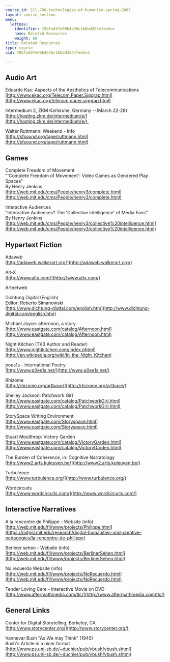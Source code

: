 ```yaml
---
course_id: 21l-708-technologies-of-humanism-spring-2003
layout: course_section
menu:
  leftnav:
    identifier: f8bfa497e09b4b76c1b6bd3544feebce
    name: Related Resources
    weight: 60
title: Related Resources
type: course
uid: f8bfa497e09b4b76c1b6bd3544feebce

---
```


Audio Art
---------

Eduardo Kac: Aspects of the Aesthetics of Telecommunications  
[http://www.ekac.org/Telecom.Paper.Siggrap.html](http://www.ekac.org/telecom.paper.siggrap.html)

Intermedium 2, ZKM Karlsruhe, Germany --(March 22-28)  
[http://hosting.zkm.de/intermedium/e/](http://hosting.zkm.de/intermedium/e/) 

Walter Ruttmann: Weekend - Info  
[http://sfsound.org/tape/ruttmann.html](http://sfsound.org/tape/ruttmann.html)

Games
-----

Complete Freedom of Movement  
"'Complete Freedom of Movement': Video Games as Gendered Play Spaces"  
By Henry Jenkins  
[http://web.mit.edu/cms/People/henry3/complete.html](http://web.mit.edu/cms/People/henry3/complete.html)

Interactive Audiences  
"Interactive Audiences? The 'Collective Intelligence' of Media Fans"  
By Henry Jenkins  
[http://web.mit.edu/cms/People/henry3/collective%20intelligence.html](http://web.mit.edu/cms/People/henry3/collective%20intelligence.html)

Hypertext Fiction
-----------------

Adaweb  
[http://adaweb.walkerart.org/](http://adaweb.walkerart.org/)

Alt-X  
[http://www.altx.com/](http://www.altx.com/)

Artnetweb

Dichtung Digital (English)  
Editor: Roberto Simanowski  
[http://www.dichtung-digital.com/english.htm](http://www.dichtung-digital.com/english.htm)

Michael Joyce: afternoon, a story  
[http://www.eastgate.com/catalog/Afternoon.html](http://www.eastgate.com/catalog/Afternoon.html)

Night Kitchen (TK3 Author and Reader)  
[http://www.nightkitchen.com/index.phtml](http://en.wikipedia.org/wiki/In_the_Night_Kitchen)

poes1s - International Poetry  
[http://www.p0es1s.net/](http://www.p0es1s.net/)

Rhizome  
[http://rhizome.org/artbase/](http://rhizome.org/artbase/)

Shelley Jackson: Patchwork Girl  
[http://www.eastgate.com/catalog/PatchworkGirl.html](http://www.eastgate.com/catalog/PatchworkGirl.html)

StorySpace Writing Environment  
[http://www.eastgate.com/Storyspace.html](http://www.eastgate.com/Storyspace.html)

Stuart Moulthrop: Victory Garden  
[http://www.eastgate.com/catalog/VictoryGarden.html](http://www.eastgate.com/catalog/VictoryGarden.html)

The Burden of Coherence, in: Cognitive Narratology  
[http://www2.arts.kuleuven.be/](http://www2.arts.kuleuven.be/)

Turbulence  
[http://www.turbulence.org/](http://www.turbulence.org/)

Wordcircuits  
[http://www.wordcircuits.com/](http://www.wordcircuits.com/)

Interactive Narratives
----------------------

A la rencontre de Philippe - Website (info)  
[http://web.mit.edu/fll/www/projects/Philippe.html](https://mitgsl.mit.edu/research/digital-humanities-and-creative-pedagogies/la-rencontre-de-philippe)

Berliner sehen - Website (info)  
[http://web.mit.edu/fll/www/projects/BerlinerSehen.html](http://web.mit.edu/fll/www/projects/BerlinerSehen.html)

No recuerdo Website (info)  
[http://web.mit.edu/fll/www/projects/NoRecuerdo.html](http://web.mit.edu/fll/www/projects/NoRecuerdo.html)

Tender Loving Care - Interactive Movie on DVD  
[http://www.aftermathmedia.com/tlc/](http://www.aftermathmedia.com/tlc/)

General Links
-------------

Center for Digital Storytelling, Berkeley, CA  
[http://www.storycenter.org/](http://www.storycenter.org/)

Vannevar Bush "As We may Think" (1945)  
Bush's Article in a nicer format  
[http://www.ps.uni-sb.de/~duchier/pub/vbush/vbush.shtml](http://www.ps.uni-sb.de/~duchier/pub/vbush/vbush.shtml)